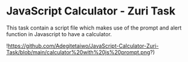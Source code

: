 # JavaScript Calculator - Zuri Task

This task contain a script file which makes use of the prompt and alert function in Javascript
to have a calculator.

!https://github.com/Adegitetaiwo/JavaScript-Calculator-Zuri-Task/blob/main/calculator%20with%20js%20prompt.png?)
